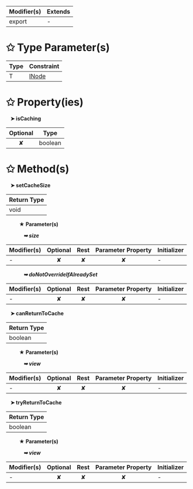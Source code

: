 | Modifier(s)                            | Extends                                    |
|----------------------------------------|--------------------------------------------|
| export | - |

# &#10025; Type Parameter(s)

| Type | Constraint                               |
| ---- | ---------------------------------------- |
| T    | [INode](/runtime/interface/dom/inode.md) |

# &#10025; Property(ies)

&nbsp;&nbsp; **&#10148; isCaching**

| Optional                           | Type                         |
|:----------------------------------:|------------------------------|
| ✘ | boolean |

# &#10025; Method(s)

&nbsp;&nbsp; **&#10148; setCacheSize**

| Return Type                       |
|-----------------------------------|
| void |

&nbsp;&nbsp;&nbsp;&nbsp;&nbsp;&nbsp;&nbsp;&nbsp; **&#9733; Parameter(s)**

&nbsp;&nbsp;&nbsp;&nbsp;&nbsp;&nbsp;&nbsp;&nbsp;&nbsp;&nbsp;&nbsp; _**&#10149; size**_

| Modifier(s)                              | Optional                           | Rest                          | Parameter Property                          | Initializer                       |
|------------------------------------------|:----------------------------------:|:-----------------------------:|:-------------------------------------------:|-----------------------------------|
| - | ✘  | ✘ | ✘ | - |

&nbsp;&nbsp;&nbsp;&nbsp;&nbsp;&nbsp;&nbsp;&nbsp;&nbsp;&nbsp;&nbsp; _**&#10149; doNotOverrideIfAlreadySet**_

| Modifier(s)                              | Optional                           | Rest                          | Parameter Property                          | Initializer                       |
|------------------------------------------|:----------------------------------:|:-----------------------------:|:-------------------------------------------:|-----------------------------------|
| - | ✘  | ✘ | ✘ | - |

&nbsp;&nbsp; **&#10148; canReturnToCache**

| Return Type                       |
|-----------------------------------|
| boolean |

&nbsp;&nbsp;&nbsp;&nbsp;&nbsp;&nbsp;&nbsp;&nbsp; **&#9733; Parameter(s)**

&nbsp;&nbsp;&nbsp;&nbsp;&nbsp;&nbsp;&nbsp;&nbsp;&nbsp;&nbsp;&nbsp; _**&#10149; view**_

| Modifier(s)                              | Optional                           | Rest                          | Parameter Property                          | Initializer                       |
|------------------------------------------|:----------------------------------:|:-----------------------------:|:-------------------------------------------:|-----------------------------------|
| - | ✘  | ✘ | ✘ | - |

&nbsp;&nbsp; **&#10148; tryReturnToCache**

| Return Type                       |
|-----------------------------------|
| boolean |

&nbsp;&nbsp;&nbsp;&nbsp;&nbsp;&nbsp;&nbsp;&nbsp; **&#9733; Parameter(s)**

&nbsp;&nbsp;&nbsp;&nbsp;&nbsp;&nbsp;&nbsp;&nbsp;&nbsp;&nbsp;&nbsp; _**&#10149; view**_

| Modifier(s)                              | Optional                           | Rest                          | Parameter Property                          | Initializer                       |
|------------------------------------------|:----------------------------------:|:-----------------------------:|:-------------------------------------------:|-----------------------------------|
| - | ✘  | ✘ | ✘ | - |